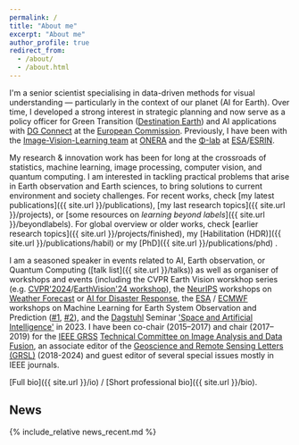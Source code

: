 ```yaml
---
permalink: /
title: "About me"
excerpt: "About me"
author_profile: true
redirect_from: 
  - /about/
  - /about.html
---
```


I'm a senior scientist specialising in data-driven methods for visual understanding — particularly in the context of our planet (AI for Earth). Over time, I developed a strong interest in strategic planning and now serve as a policy officer for Green Transition ([Destination Earth](https://destination-earth.eu/)) and AI applications with [DG Connect](https://commission.europa.eu/about/departments-and-executive-agencies/communications-networks-content-and-technology_en) at the [European Commission](https://commission.europa.eu/index_en). Previously, I have been with the [Image-Vision-Learning team](https://www.onera.fr/en/dtis/research-units#iva) at [ONERA](https://www.onera.fr/en) and the [Φ-lab](https://philab.phi.esa.int/) at [ESA](http://www.esa.int/)/[ESRIN](http://www.esa.int/About_Us/ESRIN).

My research & innovation work has been for long at the crossroads of statistics, machine learning, image processing, computer vision, and quantum computing. I am interested in tackling practical problems that arise in Earth observation and Earth sciences, to bring solutions to current environment and society challenges. For recent works, check [my latest publications]({{ site.url }}/publications), [my last research topics]({{ site.url }}/projects), or [some resources on _learning beyond labels_]({{ site.url }}/beyondlabels). For global overview or older works, check [earlier research topics]({{ site.url }}/projects/finished), my [Habilitation (HDR)]({{ site.url }}/publications/habil) or my [PhD]({{ site.url }}/publications/phd) .

I am a seasoned speaker in events related to AI, Earth observation, or Quantum Computing ([talk list]({{ site.url }}/talks)) as well as organiser of workshops and events (including the CVPR Earth Vision worskhop series (e.g. [CVPR'2024](https://cvpr.thecvf.com/Conferences/2024)/[EarthVision'24 workshop](https://www.grss-ieee.org/events/earthvision-2024/)), the [NeurIPS](https://neurips.cc/) workshops on [Weather Forecast](https://weather4cast.net/neurips2024/) or [AI for Disaster Response](https://www.hadr.ai/), the [ESA](https://www.esa.int/) / [ECMWF](https://www.ecmwf.int/) workshops on Machine Learning for Earth System Observation and Prediction ([#1](https://www.ml4esop.esa.int/), [#2](https://events.ecmwf.int/event/304/)), and the [Dagstuhl](https://www.dagstuhl.de/en) Seminar ['Space and Artificial Intelligence'](https://www.dagstuhl.de/en/seminars/seminar-calendar/seminar-details/23461) in 2023. I have been co-chair (2015–2017) and chair (2017–2019) for the [IEEE GRSS](https://www.grss-ieee.org/) [Technical Committee on Image Analysis and Data Fusion](https://www.grss-ieee.org/technical-committees/image-analysis-and-data-fusion/), an associate editor of the [Geoscience and Remote Sensing Letters (GRSL)](http://www.grss-ieee.org/publication-category/grsl/) (2018-2024) and guest editor of several special issues mostly in IEEE journals.

[Full bio]({{ site.url }}/io) / [Short professional bio]({{ site.url }}/bio).

## News

{% include_relative news_recent.md %}


